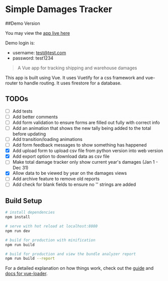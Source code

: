 # Simple Damages Tracker

##Demo Version

You may view the [app live here](https://fir-damage-tracker.firebaseapp.com/)

Demo login is:

- username: test@test.com
- password: test1234

> A Vue app for tracking shipping and warehouse damages

This app is built using Vue. It uses Vuetify for a css framework and vue-router to handle routing. It uses firestore for a database.

## TODOs

- [ ] Add tests
- [ ] Add better comments
- [ ] Add form validation to ensure forms are filled out fully with correct info
- [ ] Add an animation that shows the new tally being added to the total before updating
- [ ] Add transition/loading animations
- [ ] Add form feedback messages to show something has happened
- [x] Add upload form to upload csv file from python version into web version
- [x] Add export option to download data as csv file
- [ ] Make total damage tracker only show current year's damages (Jan 1 - Dec 31)
- [x] Allow data to be viewed by year on the damages views
- [ ] Add archive feature to remove old reports
- [ ] Add check for blank fields to ensure no '' strings are added

## Build Setup

```bash
# install dependencies
npm install

# serve with hot reload at localhost:8080
npm run dev

# build for production with minification
npm run build

# build for production and view the bundle analyzer report
npm run build --report
```

For a detailed explanation on how things work, check out the [guide](http://vuejs-templates.github.io/webpack/) and [docs for vue-loader](http://vuejs.github.io/vue-loader).
